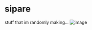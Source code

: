 # sipare
stuff that im randomly making...
![image](https://user-images.githubusercontent.com/131504997/233758050-5e1b6cb5-ded1-4813-a15b-606221b9753d.png)
